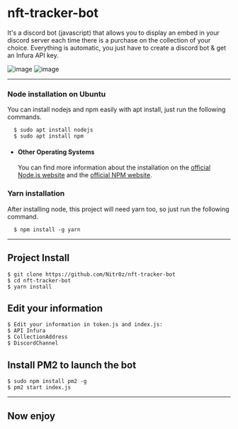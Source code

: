 # nft-tracker-bot
It's a discord bot (javascript) that allows you to display an embed in your discord server each time there is a purchase on the collection of your choice. Everything is automatic, you just have to create a discord bot &amp; get an Infura API key.

 ![image](https://user-images.githubusercontent.com/48621976/192108874-797135b4-4a12-4a8f-a936-8da1696aea3f.png)
 ![image](https://user-images.githubusercontent.com/48621976/192094640-23101e13-eb86-4a1c-bfca-7a9584ab6e00.png)
 
 ---

### Node installation on Ubuntu

  You can install nodejs and npm easily with apt install, just run the following commands.

      $ sudo apt install nodejs
      $ sudo apt install npm

- #### Other Operating Systems
  You can find more information about the installation on the [official Node.js website](https://nodejs.org/) and the [official NPM website](https://npmjs.org/).


### Yarn installation
  After installing node, this project will need yarn too, so just run the following command.

      $ npm install -g yarn

---

## Project Install

    $ git clone https://github.com/Nitr0z/nft-tracker-bot
    $ cd nft-tracker-bot
    $ yarn install
    
    
## Edit your information

    $ Edit your information in token.js and index.js:
    $ API Infura
    $ CollectionAddress
    $ DiscordChannel


## Install PM2 to launch the bot

    $ sudo npm install pm2 -g
    $ pm2 start index.js
    
    
 ---
 
 ## Now enjoy
 

 
 
